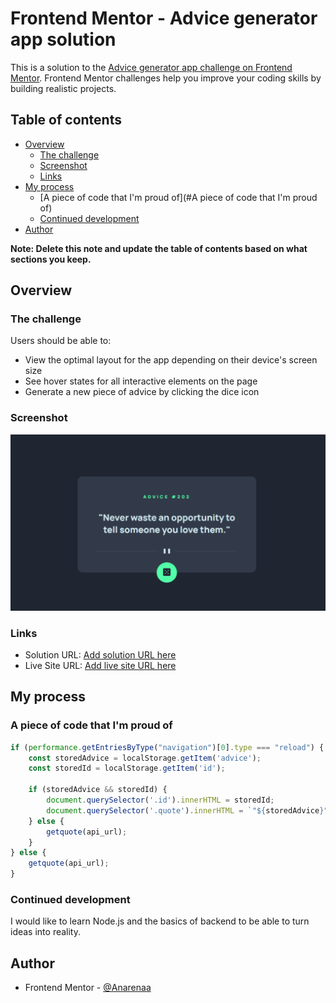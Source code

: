 # Frontend Mentor - Advice generator app solution

This is a solution to the [Advice generator app challenge on Frontend Mentor](https://www.frontendmentor.io/challenges/advice-generator-app-QdUG-13db). Frontend Mentor challenges help you improve your coding skills by building realistic projects.

## Table of contents

- [Overview](#overview)
  - [The challenge](#the-challenge)
  - [Screenshot](#screenshot)
  - [Links](#links)
- [My process](#my-process)
  - [A piece of code that I'm proud of](#A piece of code that I'm proud of)
  - [Continued development](#continued-development)
- [Author](#author)

**Note: Delete this note and update the table of contents based on what sections you keep.**

## Overview

### The challenge

Users should be able to:

- View the optimal layout for the app depending on their device's screen size
- See hover states for all interactive elements on the page
- Generate a new piece of advice by clicking the dice icon

### Screenshot

![](images/screenshot.png)

### Links

- Solution URL: [Add solution URL here](https://your-solution-url.com)
- Live Site URL: [Add live site URL here](https://your-live-site-url.com)

## My process


### A piece of code that I'm proud of

```js
if (performance.getEntriesByType("navigation")[0].type === "reload") {
    const storedAdvice = localStorage.getItem('advice');
    const storedId = localStorage.getItem('id');

    if (storedAdvice && storedId) {
        document.querySelector('.id').innerHTML = storedId;
        document.querySelector('.quote').innerHTML = `"${storedAdvice}"`;
    } else {
        getquote(api_url);
    }
} else {
    getquote(api_url);
}
```

### Continued development

I would like to learn Node.js and the basics of backend to be able to turn ideas into reality.

## Author

- Frontend Mentor - [@Anarenaa](https://www.frontendmentor.io/profile/Anarenaa)
